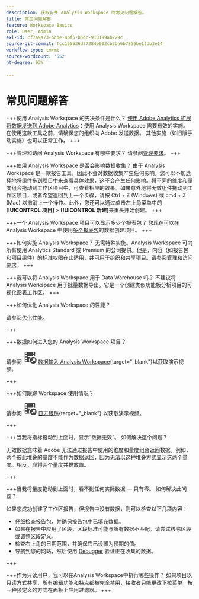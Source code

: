```yaml
---
description: 获取有关 Analysis Workspace 的常见问题解答。
title: 常见问题解答
feature: Workspace Basics
role: User, Admin
exl-id: cf7a9a73-bcbe-4bf5-b5dc-913199ab229c
source-git-commit: fcc165536d77284e002cb2ba6b7856be1fdb3e14
workflow-type: tm+mt
source-wordcount: '552'
ht-degree: 93%

---
```


# 常见问题解答

+++使用 Analysis Workspace 的先决条件是什么？
[使用 Adobe Analytics 扩展将数据发送到 Adobe Analytics](/help/implement/launch/validate-publish-prod.md)：使用 Analysis Workspace 需要有效的实施。在使用这款工具之前，请确保您的组织向 Adobe 发送数据。 其他实施（如旧版手动实施）也可以正常工作。
+++

+++管理和访问 Analysis Workspace 有哪些要求？
请参阅[管理要求](/help/analyze/analysis-workspace/workspace-faq/frequently-asked-questions-analysis-workspace.md)。
+++

+++使用 Analysis Workspace 是否会影响数据收集？
由于 Analysis Workspace 是一款报告工具，因此不会对数据收集产生任何影响。您可以不加选择地将组件拖到项目中来查看具体效果，这不会产生任何影响。将不同的维度和量度组合拖动到工作区项目中，可查看相应的效果。如果意外地将无效组件拖动到工作区项目，或者希望返回到上一个步骤，请按 Ctrl + Z (Windows) 或 cmd + Z (Mac) 以撤消上一个操作。此外，您还可以通过单击左上角菜单中的&#x200B;**[!UICONTROL 项目]** > **[!UICONTROL 新建]**&#x200B;来重头开始创建。
+++

+++一个 Analysis Workspace 项目可以显示多少个报表包？
您现在可以在 Analysis Workspace 中使用[多个报表包](/help/analyze/analysis-workspace/build-workspace-project/multiple-report-suites.md)的数据创建项目。
+++

+++如何实施 Analysis Workspace？
无需特殊实施。Analysis Workspace 可向所有使用 Analytics Standard 或 Premium 的公司提供。但是，内容（如报告包和项目组件）的标准权限在此适用，并可用于组织和共享项目。请参阅[管理和访问要求](/help/analyze/analysis-workspace/workspace-faq/frequently-asked-questions-analysis-workspace.md)。
+++

+++我可以将 Analysis Workspace 用于 Data Warehouse 吗？
不建议将 Analysis Workspace 用于批量数据导出。它是一个创建类似功能板分析项目的可视化图表工作区。
+++

+++如何优化 Analysis Workspace 的性能？

请参阅[优化性能](/help/analyze/analysis-workspace/workspace-faq/optimizing-performance.md)。

+++

+++数据如何进入您的 Analysis Workspace 项目？

请参阅 ![VideoCheckedOut](/help/assets/icons/VideoCheckedOut.svg) [数据输入 Analysis Workspace](https://video.tv.adobe.com/v/31072?quality=12&learn=on){target="_blank"}以获取演示视频。

+++

+++如何跟踪 Workspace 使用情况？

请参阅 ![VideoCheckedOut](/help/assets/icons/VideoCheckedOut.svg) [日志跟踪](https://video.tv.adobe.com/v/29768?quality=12&learn=on){target="_blank"} 以获取演示视频。

+++

+++当我将指标拖动到上面时，显示“数据无效”。 如何解决这个问题？

无效数据意味着 Adobe 无法通过报告中使用的维度和量度组合返回数据。例如，两个彼此堆叠的量度不能作为数据返回，因为无法以这种堆叠方式显示这两个量度。相反，应将两个量度并排放置。

+++

+++当我将量度拖动到上面时，看不到任何实际数据 — 只有零。 如何解决此问题？

如果您成功创建了工作区报告，但报告中没有数据，则可以检查以下几项内容：

* 仔细检查报告包，并确保报告包中已填充数据。
* 如果在报告中应用了区段，区段标准可能与所有数据不匹配。请尝试移除区段或调整区段定义。
* 检查右上角的日期范围，并确保它已设置为预期的值。
* 导航到您的网站，然后使用 [Debugger](https://experienceleague.adobe.com/docs/debugger/using/experience-cloud-debugger.html) 验证正在收集的数据。


+++

+++作为只读用户，我可以在Analysis Workspace中执行哪些操作？
如果项目以只读方式共享，所有编辑功能和特点都被完全禁用，接收者只能更改下拉菜单，按一种预定义的方式在面板上应用过滤器。
+++
